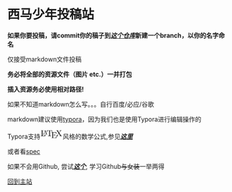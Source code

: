 # 西马少年投稿站

**如果你要投稿，请commit你的稿子到[*这个仓库*]( https://github.com/XJTU-Youth/Megazine-Resources/ )新建一个branch，以你的名字命名**

仅接受markdown文件投稿

**务必将全部的资源文件（图片 etc.）一并打包**

**插入资源务必使用相对路径!**

如果不知道markdown怎么写。。。自行百度/必应/谷歌

markdown建议使用[typora](https://typora.io)，因为我们也是使用Typora进行编辑操作的

Typora支持<img src=".\images\LaTeX_logo.svg" alt="LaTeX_logo" style="zoom:5%;" />风格的数学公式,参见[***这里***]( http://support.typora.io/Math/ )

或者看[spec](./pdf/Spec.pdf)

如果不会用Github, 尝试[***这个***]( https://github.com/XJTU-Youth/Dress ), 学习Github~~与女装~~一举两得

[回到主站](/)